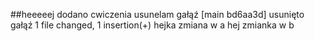 ##heeeeej
dodano cwiczenia
usunelam gałąź
[main bd6aa3d] usunięto gałąź
 1 file changed, 1 insertion(+)
hejka zmiana w a
hej zmianka w b
